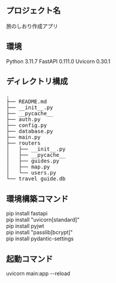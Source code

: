 ## プロジェクト名
旅のしおり作成アプリ

## 環境
Python 3.11.7
FastAPI 0.111.0
Uvicorn 0.30.1

## ディレクトリ構成
<pre>
.
├── README.md
├── __init__.py
├── __pycache__
├── auth.py
├── config.py
├── database.py
├── main.py
├── routers
│   ├── __init__.py
│   ├── __pycache__
│   ├── guides.py
│   ├── map.py
│   └── users.py
└── travel_guide.db
</pre>

## 環境構築コマンド
pip install fastapi  
pip install "uvicorn[standard]"  
pip install pyjwt  
pip install "passlib[bcrypt]"  
pip install pydantic-settings

## 起動コマンド
uvicorn main:app --reload
